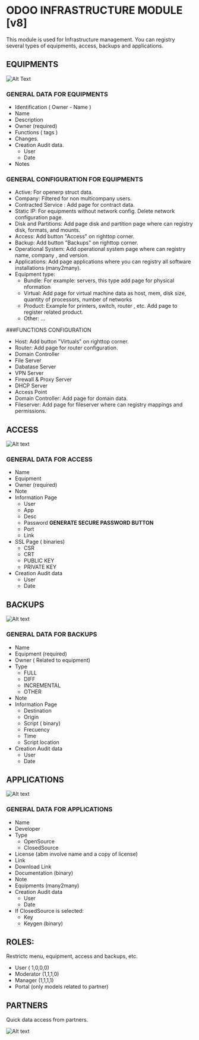 # ODOO INFRASTRUCTURE MODULE [v8]

This module is used for Infrastructure management. You can registry several types of equipments, access, backups and applications.


## EQUIPMENTS

![Alt Text](/docs/img/equipment.png?raw=true "Equipment Example")

### GENERAL DATA FOR EQUIPMENTS
* Identification ( Owner - Name )
* Name
* Description
* Owner (required)
* Functions ( tags )
* Changes.
* Creation Audit data.
  * User
  * Date
* Notes

### GENERAL CONFIGURATION FOR EQUIPMENTS
* Active: For openerp struct data.
* Company: Filtered for non multicompany users.
* Contracted Service : Add page for contract data.
* Static IP: For equipments without network config. Delete network configuration page.
* Disk and Partitions: Add page disk and partition page where can registry disk, formats, and mounts.
* Access: Add button "Access" on righttop corner.
* Backup: Add button "Backups" on righttop corner.
* Operational System: Add operational system page where can registry name, company , and version.
* Applications: Add page applications where you can registry all software installations (many2many).
* Equipment type:
  * Bundle: For example: servers, this type add page for physical nformation
  * Virtual: Add page for virtual machine data as host, mem, disk size, quantity of processors, number of networks
  * Product: Example for printers, switch, router , etc. Add page to register related product.
  * Other: ...


###FUNCTIONS CONFIGURATION

* Host: Add button "Virtuals" on righttop corner.
* Router: Add page for router configuration.
* Domain Controller
* File Server
* Dabatase Server
* VPN Server
* Firewall & Proxy Server
* DHCP Server
* Access Point
* Domain Controller: Add page for domain data.
* Fileserver: Add page for fileserver where can registry mappings and permissions.


## ACCESS

![Alt text](/docs/img/access.png?raw=true "Access Example")

### GENERAL DATA FOR ACCESS
* Name
* Equipment
* Owner (required)
* Note
* Information Page
  * User
  * App
  * Desc
  * Password **GENERATE SECURE PASSWORD BUTTON**
  * Port
  * Link
* SSL Page ( binaries)
  * CSR
  * CRT
  * PUBLIC KEY
  * PRIVATE KEY
* Creation Audit data
  * User
  * Date


## BACKUPS

![Alt text](/docs/img/backup.png?raw=true "Backup Example")

### GENERAL DATA FOR BACKUPS
* Name
* Equipment (required)
* Owner ( Related to equipment)
* Type
  * FULL
  * DIFF
  * INCREMENTAL
  * OTHER
* Note
* Information Page
  * Destination
  * Origin
  * Script ( binary)
  * Frecuency
  * Time
  * Script location
* Creation Audit data
  * User
  * Date

## APPLICATIONS

![Alt text](/docs/img/application.png?raw=true "Application Example")

### GENERAL DATA FOR APPLICATIONS
* Name
* Developer
* Type
  * OpenSource
  * ClosedSource
* License (abm involve name and a copy of license)
* Link
* Download Link
* Documentation (binary)
* Note
* Equipments (many2many)
* Creation Audit data
  * User
  * Date
* If ClosedSource is selected:
  * Key
  * Keygen (binary)


## ROLES:
Restrictc menu, equipment, access and backups, etc.
* User ( 1,0,0,0)
* Moderator (1,1,1,0)
* Manager (1,1,1,1)
* Portal (only models related to partner)

## PARTNERS
Quick data access from partners.

![Alt text](/docs/img/partner.png?raw=true "Partner Example")



